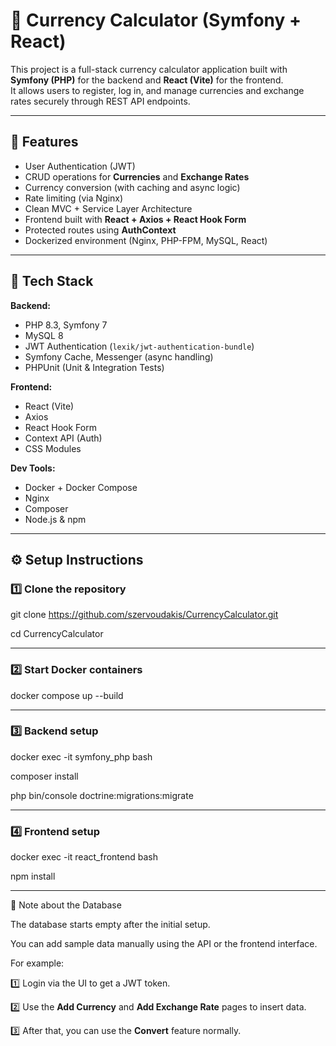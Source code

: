 # 💱 Currency Calculator (Symfony + React)

This project is a full-stack currency calculator application built with **Symfony (PHP)** for the backend and **React (Vite)** for the frontend.  
It allows users to register, log in, and manage currencies and exchange rates securely through REST API endpoints.

---

## 🚀 Features

- User Authentication (JWT)
- CRUD operations for **Currencies** and **Exchange Rates**
- Currency conversion (with caching and async logic)
- Rate limiting (via Nginx)
- Clean MVC + Service Layer Architecture
- Frontend built with **React + Axios + React Hook Form**
- Protected routes using **AuthContext**
- Dockerized environment (Nginx, PHP-FPM, MySQL, React)

---

## 🧱 Tech Stack

**Backend:**
- PHP 8.3, Symfony 7
- MySQL 8
- JWT Authentication (`lexik/jwt-authentication-bundle`)
- Symfony Cache, Messenger (async handling)
- PHPUnit (Unit & Integration Tests)

**Frontend:**
- React (Vite)
- Axios
- React Hook Form
- Context API (Auth)
- CSS Modules

**Dev Tools:**
- Docker + Docker Compose
- Nginx
- Composer
- Node.js & npm

---

## ⚙️ Setup Instructions

### 1️⃣ Clone the repository

git clone https://github.com/szervoudakis/CurrencyCalculator.git

cd CurrencyCalculator

------------------------------------------------------------------

###  2️⃣ Start Docker containers

docker compose up --build

------------------------------------------------------------------
###  3️⃣ Backend setup

docker exec -it symfony_php bash

composer install

php bin/console doctrine:migrations:migrate

-------------------------------------------------------------------
###  4️⃣ Frontend setup

docker exec -it react_frontend bash

npm install

-------------------------------------------------------------------

📘 Note about the Database

The database starts empty after the initial setup.  

You can add sample data manually using the API or the frontend interface.  

For example:

1️⃣ Login via the UI to get a JWT token.

2️⃣ Use the **Add Currency** and **Add Exchange Rate** pages to insert data.

3️⃣ After that, you can use the **Convert** feature normally.